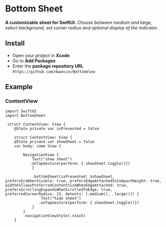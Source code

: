 # Bottom Sheet
**A customizable sheet for SwiftUI.** 
*Choose between medium and large, select background, set corner radius and optional display of the indicator.*

## Install
- Open your project in **Xcode**
- Go to **Add Packages**
- Enter the **package repository URL** 
`https://github.com/dwancin/BottomView`




## Example

### ContentView
```` 
import SwiftUI
import BottomSheet

 struct ContentView: View {
    @State private var isPresented = false
    
    struct ContentView: View {
    @State private var showSheet = false
    var body: some View {
        
        NavigationView {
            Text("show sheet")
           .onTapGesture(perform: { showSheet.toggle()})
            }
        
            .bottomSheet(isPresented: $showSheet, prefersGrabberVisible: true, prefersEdgeAttachedInCompactHeight: true, widthFollowsPreferredContentSizeWhenEdgeAttached: true, prefersScrollingExpandsWhenScrolledToEdge: true, preferredCornerRadius: 23, detents: [.medium(), .large()]) {
                Text("hide sheet")
               .onTapGesture(perform: { showSheet.toggle()})
            }
        }
        .navigationViewStyle(.stack)
    }
```` 
